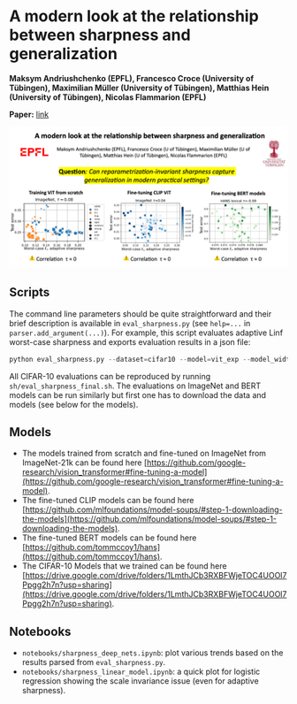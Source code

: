 # A modern look at the relationship between sharpness and generalization

**Maksym Andriushchenko (EPFL), Francesco Croce (University of Tübingen), Maximilian Müller (University of Tübingen), Matthias Hein (University of Tübingen), Nicolas Flammarion (EPFL)**

**Paper:** [link](link)
<p align="center"><img src="images/summary_slide.png" width="900" /></p>


## Scripts
The command line parameters should be quite straightforward and their brief description is available in `eval_sharpness.py` (see `help=...` in `parser.add_argument(...)`). For example, this script evaluates adaptive Linf worst-case sharpness and exports evaluation results in a json file:
```python
python eval_sharpness.py --dataset=cifar10 --model=vit_exp --model_width=512 --n_eval_sharpness=1024 --bs_sharpness=128 --rho=0.001 --adaptive --normalize_logits --n_iters=20 --algorithm=m_apgd_linf --log_folder=logs_final_vit_max_linf --model_path="${model_path}"
```
All CIFAR-10 evaluations can be reproduced by running `sh/eval_sharpness_final.sh`. The evaluations on ImageNet and BERT models can be run similarly but first one has to download the data and models (see below for the models).


## Models
- The models trained from scratch and fine-tuned on ImageNet from ImageNet-21k can be found here [https://github.com/google-research/vision_transformer#fine-tuning-a-model](https://github.com/google-research/vision_transformer#fine-tuning-a-model).
- The fine-tuned CLIP models can be found here [https://github.com/mlfoundations/model-soups/#step-1-downloading-the-models](https://github.com/mlfoundations/model-soups/#step-1-downloading-the-models).
- The fine-tuned BERT models can be found here [https://github.com/tommccoy1/hans](https://github.com/tommccoy1/hans).
- The CIFAR-10 Models that we trained can be found here [https://drive.google.com/drive/folders/1LmthJCb3RXBFWjeTOC4UOOl7Ppgg2h7n?usp=sharing](https://drive.google.com/drive/folders/1LmthJCb3RXBFWjeTOC4UOOl7Ppgg2h7n?usp=sharing). 


## Notebooks
- `notebooks/sharpness_deep_nets.ipynb`: plot various trends based on the results parsed from `eval_sharpness.py`.
- `notebooks/sharpness_linear_model.ipynb`: a quick plot for logistic regression showing the scale invariance issue (even for adaptive sharpness).

